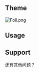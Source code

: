 ## Theme

![Foil.png](https://raw.githubusercontent.com/chenmingjia/Theme/master/Foil.png)

## Usage


## Support
还有其他问题？




